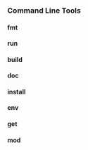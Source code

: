 ### Command Line Tools

#### fmt

#### run

#### build

#### doc

#### install

#### env

#### get

#### mod
